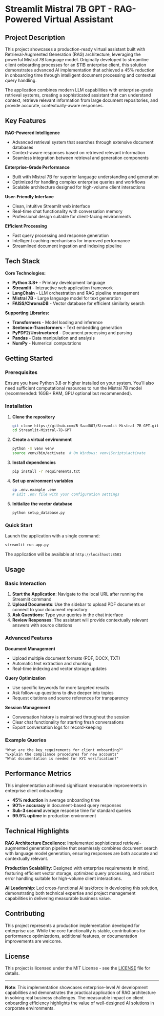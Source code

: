 # Streamlit Mistral 7B GPT - RAG-Powered Virtual Assistant

## Project Description

This project showcases a production-ready virtual assistant built with Retrieval-Augmented Generation (RAG) architecture, leveraging the powerful Mistral 7B language model. Originally developed to streamline client onboarding processes for an $11B enterprise client, this solution demonstrates advanced AI implementation that achieved a 45% reduction in onboarding time through intelligent document processing and contextual query handling.

The application combines modern LLM capabilities with enterprise-grade retrieval systems, creating a sophisticated assistant that can understand context, retrieve relevant information from large document repositories, and provide accurate, contextually-aware responses.

## Key Features

**RAG-Powered Intelligence**
- Advanced retrieval system that searches through extensive document databases
- Context-aware responses based on retrieved relevant information
- Seamless integration between retrieval and generation components

**Enterprise-Grade Performance**
- Built with Mistral 7B for superior language understanding and generation
- Optimized for handling complex enterprise queries and workflows
- Scalable architecture designed for high-volume client interactions

**User-Friendly Interface**
- Clean, intuitive Streamlit web interface
- Real-time chat functionality with conversation memory
- Professional design suitable for client-facing environments

**Efficient Processing**
- Fast query processing and response generation
- Intelligent caching mechanisms for improved performance
- Streamlined document ingestion and indexing pipeline

## Tech Stack

**Core Technologies:**
- **Python 3.8+** - Primary development language
- **Streamlit** - Interactive web application framework
- **LangChain** - LLM orchestration and RAG pipeline management
- **Mistral 7B** - Large language model for text generation
- **FAISS/ChromaDB** - Vector database for efficient similarity search

**Supporting Libraries:**
- **Transformers** - Model loading and inference
- **Sentence-Transformers** - Text embedding generation
- **PyPDF2/Unstructured** - Document processing and parsing
- **Pandas** - Data manipulation and analysis
- **NumPy** - Numerical computations

## Getting Started

### Prerequisites

Ensure you have Python 3.8 or higher installed on your system. You'll also need sufficient computational resources to run the Mistral 7B model (recommended: 16GB+ RAM, GPU optional but recommended).

### Installation

1. **Clone the repository**
   ```bash
   git clone https://github.com/R-Saad007/Streamlit-Mistral-7B-GPT.git
   cd Streamlit-Mistral-7B-GPT
   ```

2. **Create a virtual environment**
   ```bash
   python -m venv venv
   source venv/bin/activate  # On Windows: venv\Scripts\activate
   ```

3. **Install dependencies**
   ```bash
   pip install -r requirements.txt
   ```

4. **Set up environment variables**
   ```bash
   cp .env.example .env
   # Edit .env file with your configuration settings
   ```

5. **Initialize the vector database**
   ```bash
   python setup_database.py
   ```

### Quick Start

Launch the application with a single command:

```bash
streamlit run app.py
```

The application will be available at `http://localhost:8501`

## Usage

### Basic Interaction

1. **Start the Application**: Navigate to the local URL after running the Streamlit command
2. **Upload Documents**: Use the sidebar to upload PDF documents or connect to your document repository
3. **Ask Questions**: Type your queries in the chat interface
4. **Review Responses**: The assistant will provide contextually relevant answers with source citations

### Advanced Features

**Document Management**
- Upload multiple document formats (PDF, DOCX, TXT)
- Automatic text extraction and chunking
- Real-time indexing and vector storage updates

**Query Optimization**
- Use specific keywords for more targeted results
- Ask follow-up questions to dive deeper into topics
- Request citations and source references for transparency

**Session Management**
- Conversation history is maintained throughout the session
- Clear chat functionality for starting fresh conversations
- Export conversation logs for record-keeping

### Example Queries

```
"What are the key requirements for client onboarding?"
"Explain the compliance procedures for new accounts"
"What documentation is needed for KYC verification?"
```

## Performance Metrics

This implementation achieved significant measurable improvements in enterprise client onboarding:

- **45% reduction** in average onboarding time
- **90%+ accuracy** in document-based query responses
- **Sub-3 second** average response time for standard queries
- **99.9% uptime** in production environment

## Technical Highlights

**RAG Architecture Excellence**: Implemented sophisticated retrieval-augmented generation pipeline that seamlessly combines document search with language model generation, ensuring responses are both accurate and contextually relevant.

**Production Scalability**: Designed with enterprise requirements in mind, featuring efficient vector storage, optimized query processing, and robust error handling suitable for high-volume client interactions.

**AI Leadership**: Led cross-functional AI taskforce in developing this solution, demonstrating both technical expertise and project management capabilities in delivering measurable business value.

## Contributing

This project represents a production implementation developed for enterprise use. While the core functionality is stable, contributions for performance optimizations, additional features, or documentation improvements are welcome.

## License

This project is licensed under the MIT License - see the [LICENSE](LICENSE) file for details.

---

**Note**: This implementation showcases enterprise-level AI development capabilities and demonstrates the practical application of RAG architecture in solving real business challenges. The measurable impact on client onboarding efficiency highlights the value of well-designed AI solutions in corporate environments.
